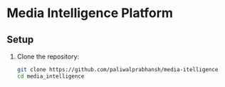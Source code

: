 # Media Intelligence Platform

## Setup

1. Clone the repository:
   ```sh
   git clone https://github.com/paliwalprabhansh/media-itelligence
   cd media_intelligence
